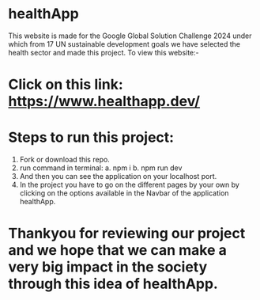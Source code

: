 # healthApp
This website is made for the Google Global Solution Challenge 2024 under which from 17 UN sustainable development goals we have selected the health sector and made this project.
To view this website:-
# Click on this link: https://www.healthapp.dev/

# Steps to run this project:
1. Fork or download this repo.
2. run command in terminal:
   a. npm i
   b. npm run dev
3. And then you can see the application on your localhost port.
4. In the project you have to go on the different pages by your own by clicking on the options available in the Navbar of the application healthApp.

# Thankyou for reviewing our project and we hope that we can make a very big impact in the society through this idea of healthApp.
